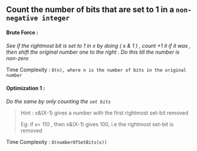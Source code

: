 ## Count the number of bits that are set to 1 in a `non-negative integer`

#### Brute Force : 
_See if the rightmost bit is set to 1 in x by doing ( x & 1 ) , count +1 it if it was , then shift the original number one to the right . Do this till the number is non-zero_

Time Complexity : `O(n), where n is the number of bits in the original number`
#### Optimization 1 : 

_Do the same by only counting the `set bits`_

> Hint : x&(X-1) gives a number with the first rightmost set-bit removed 
> 
>  Eg: if x= 110 , then x&(X-1) gives 100, i.e the rightmost set-bit is removed

Time Complexity : `O(numberOfSetBits(x)) `